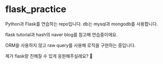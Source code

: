 # flask_practice

Python과 Flask를 연습하는 repo입니다. db는 mysql과 mongodb를 사용합니다.

flask tutorial과 hash의 naver blog를 참고해 연습중이에요.

ORM을 사용하지 않고 raw query를 사용해 로직을 구현하는 중입니다.

제가 flask랑 친해질 수 있게 응원해주실래요? 🐤
